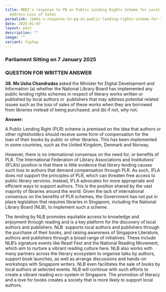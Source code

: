 ```yaml
---
title: MDDI's response to PQ on Public Lending Rights Scheme for Local Works to
  Address Loss of Sales
permalink: /mddi-s-response-to-pq-on-public-lending-rights-scheme-for-local-works-to-address-loss-of-sales/
date: 2025-01-07
layout: post
description: ""
image: ""
variant: tiptap
---
```

<h3>Parliament Sitting on 7 January 2025</h3>
<h3>QUESTION FOR WRITTEN ANSWER</h3>
<p><strong>38. Ms Usha Chandradas </strong>asked the Minister for Digital
Development and Information (a) whether the National Library Board has
implemented any public lending&nbsp;rights schemes in respect of literary
works written or published by local authors or&nbsp; publishers that may
address potential related issues such as the loss of sales of these&nbsp;works
when they are borrowed from libraries instead of being purchased; and (b)
if not,&nbsp;why not.</p>
<p><strong>Answer:</strong>
</p>
<p>A Public Lending Right (PLR) scheme is premised on the idea&nbsp;that
authors or other rightsholders should receive some form of compensation
for the loan&nbsp;of their books by public or other libraries. This has
been implemented in some countries,&nbsp;such as the United Kingdom, Denmark
and Norway.&nbsp;</p>
<p>However, there is no international consensus on the need for, or benefits
of PLR. The&nbsp;International Federation of Library Associations and Institutions’
(IFLA’s) position is&nbsp;that there is little evidence that library lending
causes such loss to authors that demand&nbsp;compensation through PLR.
As such, IFLA does not support the principles of PLR,&nbsp;which can threaten
free access to public library services. Instead, IFLA advocates for&nbsp;more
appropriate and efficient ways to support authors. This is the position
shared by the&nbsp;vast majority of libraries around the world. Given the
lack of international consensus on&nbsp;the benefits of PLR schemes, the
Government has not put in place legislation that requires libraries in
Singapore, including the National Library Board (NLB), to implement such
a scheme.&nbsp;</p>
<p>The lending by NLB promotes equitable access to knowledge and enjoyment
through&nbsp;reading and is a key platform for the discovery of local authors
and publishers. NLB&nbsp; supports local authors and publishers through
the purchase of their books, and raising awareness of Singapore Literature,
authors and publishers through a broad range of&nbsp;initiatives. These
include NLB’s signature events like Read! Fest and the National Reading
Movement, which aim to nurture a vibrant reading culture here. NLB also
works&nbsp;with many partners across the literary ecosystem to organise
talks by authors, support&nbsp;book launches, as well as arrange discussions
and hands-on workshops with Singapore&nbsp;writers. NLB even facilitates
the sale of books by local authors at selected events. NLB&nbsp;will continue
with such efforts to create a vibrant reading eco-system in Singapore.
The promotion of literacy and a love for books creates a society that is
more likely to support local authors.</p>